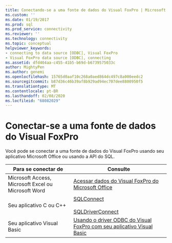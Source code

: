 ```yaml
---
title: Conectando-se a uma fonte de dados do Visual FoxPro | Microsoft Docs
ms.custom: ''
ms.date: 01/19/2017
ms.prod: sql
ms.prod_service: connectivity
ms.reviewer: ''
ms.technology: connectivity
ms.topic: conceptual
helpviewer_keywords:
- connecting to data source [ODBC], Visual FoxPro
- Visual FoxPro data source [ODBC], connecting
ms.assetid: dfd404aa-c455-41b5-b69d-b6739575033c
author: MightyPen
ms.author: genemi
ms.openlocfilehash: 15765d0aaf10c268a0aed864dc497c8a000eedc2
ms.sourcegitcommit: b87d36c46b39af8b929ad94ec707dee8800950f5
ms.translationtype: MT
ms.contentlocale: pt-BR
ms.lasthandoff: 02/08/2020
ms.locfileid: "68082029"
---
```

# <a name="connecting-to-a-visual-foxpro-data-source"></a>Conectar-se a uma fonte de dados do Visual FoxPro
Você pode se conectar a uma fonte de dados do Visual FoxPro usando seu aplicativo Microsoft Office ou usando a API do SQL.  
  
|Para se conectar de|Consulte|  
|---------------------|---------|  
|Microsoft Access, Microsoft Excel ou Microsoft Word|[Acessar dados do Visual FoxPro do Microsoft Office](../../odbc/microsoft/accessing-visual-foxpro-data-from-microsoft-office.md)|  
|Seu aplicativo C ou C++|[SQLConnect](../../odbc/microsoft/sqlconnect-visual-foxpro-odbc-driver.md)<br /><br /> [SQLDriverConnect](../../odbc/microsoft/sqldriverconnect-visual-foxpro-odbc-driver.md)|  
|Seu aplicativo Visual Basic|[Usando o driver ODBC do Visual FoxPro com seu aplicativo Visual Basic](../../odbc/microsoft/using-the-vfp-foxpro-odbc-driver-with-your-visual-basic-application.md)|

